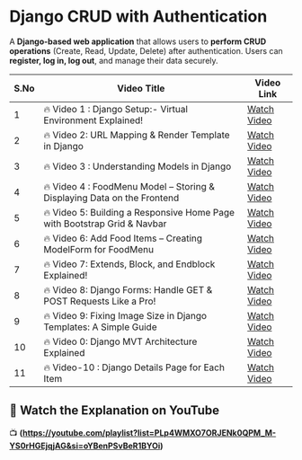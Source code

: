 

# Django CRUD with Authentication  

A **Django-based web application** that allows users to **perform CRUD operations** (Create, Read, Update, Delete) after authentication. Users can **register, log in, log out**, and manage their data securely.  

| S.No | Video Title | Video Link |
|------|-------------|------------|
| 1 | 🔥 Video 1 : Django Setup:- Virtual Environment Explained! | [Watch Video](https://www.youtube.com/watch?v=1dU7mZL_J_A) |
| 2 | 🔥 Video 2: URL Mapping & Render Template in Django | [Watch Video](https://www.youtube.com/watch?v=6jHgzE6OGeA) |
| 3 | 🔥 Video 3 : Understanding Models in Django | [Watch Video](https://www.youtube.com/watch?v=59yTc7UR_Co) |
| 4 | 🔥 Video 4 : FoodMenu Model – Storing & Displaying Data on the Frontend | [Watch Video](https://www.youtube.com/watch?v=7BiRjF2bgSA) |
| 5 | 🔥 Video 5: Building a Responsive Home Page with Bootstrap Grid & Navbar | [Watch Video](https://www.youtube.com/watch?v=gks-LU3ezLw) |
| 6 | 🔥 Video 6: Add Food Items – Creating ModelForm for FoodMenu | [Watch Video](https://www.youtube.com/watch?v=rZSSdRHgZyU) |
| 7 | 🔥 Video 7: Extends, Block, and Endblock Explained! | [Watch Video](https://www.youtube.com/watch?v=vWBBkYvMB0g) |
| 8 | 🔥 Video 8: Django Forms: Handle GET & POST Requests Like a Pro! | [Watch Video](https://www.youtube.com/watch?v=tYUyIjS01_M) |
| 9 | 🔥 Video 9: Fixing Image Size in Django Templates: A Simple Guide | [Watch Video](https://www.youtube.com/watch?v=68mpJv7Ae88) |
| 10 | 🔥 Video 0: Django MVT Architecture Explained | [Watch Video](https://www.youtube.com/watch?v=zysGZ3H6heg) |
| 11 | 🔥 Video-10 : Django Details Page for Each Item | [Watch Video](https://www.youtube.com/watch?v=J4Tz0aYv1Do) |


## 🎥 Watch the Explanation on YouTube 
📺 **(https://youtube.com/playlist?list=PLp4WMXO7ORJENk0QPM_M-YS0rHGEjqjAG&si=oYBenPSvBeR1BYOi)**  



